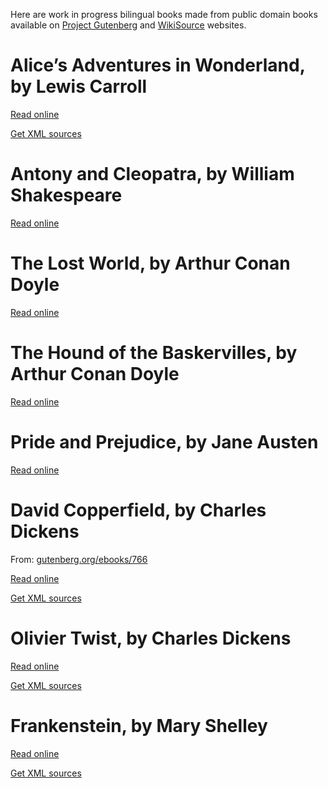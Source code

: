 Here are work in progress bilingual books made from public domain books available on
[Project Gutenberg][1] and [WikiSource][2] websites.

[1]: http://www.gutenberg.org/
[2]: https://en.wikisource.org/


# Alice’s Adventures in Wonderland, by Lewis Carroll

[Read online](
https://fccm.github.io/bilingual-literature/Lewis_Carroll/Alice_s_Adventures_in_Wonderland/Alice_s_Adventures_in_Wonderland-fr-en-00.html)

[Get XML sources](
https://github.com/fccm/bilingual-literature/tree/master/Lewis_Carroll/Alice_s_Adventures_in_Wonderland)


# Antony and Cleopatra, by William Shakespeare

[Read online](
https://fccm.github.io/bilingual-literature/Shakespeare/Antony_and_Cleopatra/Antony_and_Cleopatra.html)


# The Lost World, by Arthur Conan Doyle

[Read online](
https://fccm.github.io/bilingual-literature/A_C_Doyle/The_Lost_World/The_Lost_World.html)


# The Hound of the Baskervilles, by Arthur Conan Doyle

[Read online](
https://fccm.github.io/bilingual-literature/A_C_Doyle/The_Hound_of_the_Baskervilles/The_Hound_of_the_Baskervilles.html)


# Pride and Prejudice, by Jane Austen

[Read online](
https://fccm.github.io/bilingual-literature/Jane_Austen/Pride_and_Prejudice/Pride_and_Prejudice-00.html)


# David Copperfield, by Charles Dickens

From: [gutenberg.org/ebooks/766](
http://www.gutenberg.org/ebooks/766)

[Read online](
https://fccm.github.io/bilingual-literature/Charles_Dickens/David_Copperfield/David_Copperfield-dual-en-fr-TOC.html)

[Get XML sources](
https://github.com/fccm/bilingual-literature/tree/master/Charles_Dickens/David_Copperfield)


# Olivier Twist, by Charles Dickens

[Read online](
https://fccm.github.io/bilingual-literature/Charles_Dickens/Oliver_Twist/Oliver_Twist-fr-en-00.html)

[Get XML sources](
https://github.com/fccm/bilingual-literature/tree/master/Charles_Dickens/Oliver_Twist)


# Frankenstein, by Mary Shelley 

[Read online](
https://fccm.github.io/bilingual-literature/Mary_Shelley/Frankenstein/Frankenstein-fr-en-00.html)

[Get XML sources](
https://github.com/fccm/bilingual-literature/tree/master/Mary_Shelley/Frankenstein)
